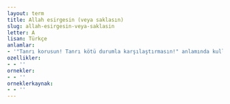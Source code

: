 ```yaml
---
layout: term
title: Allah esirgesin (veya saklasın)
slug: allah-esirgesin-veya-saklasin
letter: A
lisan: Türkçe
anlamlar:
- '"Tanrı korusun! Tanrı kötü durumla karşılaştırmasın!" anlamında kullanılan bir söz'
ozellikler:
- - ''
ornekler:
- - ''
orneklerkaynak:
- - ''
---
```

